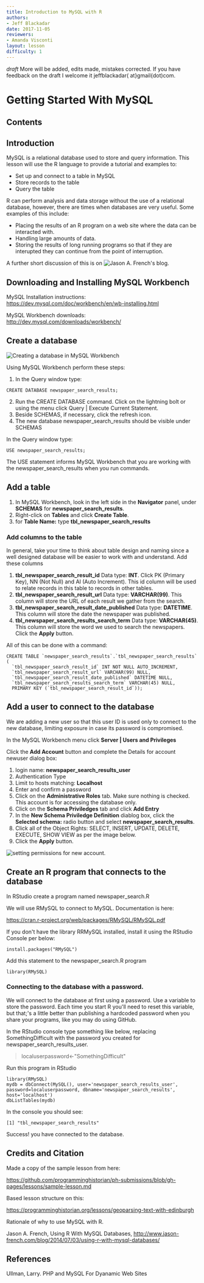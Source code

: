 ```yaml
---
title: Introduction to MySQL with R
authors:
- Jeff Blackadar
date: 2017-11-05
reviewers:
- Amanda Visconti
layout: lesson
difficulty: 1
---
```


*draft* More will be added, edits made, mistakes corrected.  If you have feedback on the draft I welcome it jeffblackadar( at}gmail{dot)com.

# Getting Started With MySQL

## Contents

## Introduction

MySQL is a relational database used to store and query information. This lesson will use the R language to provide a tutorial and examples to:
 - Set up and connect to a table in MySQL
 - Store records to the table
 - Query the table

R can perform analysis and data storage without the use of a relational database, however, there are times when databases are very useful. Some examples of this include:
 - Placing the results of an R program on a web site where the data can be interacted with.
 - Handling large amounts of data.
 - Storing the results of long running programs so that if they are interupted they can continue from the point of interruption. 
 
A further short discussion of this is on ![Jason A. French's blog](http://www.jason-french.com/blog/2014/07/03/using-r-with-mysql-databases/).

## Downloading and Installing MySQL Workbench

MySQL Installation instructions:  https://dev.mysql.com/doc/workbench/en/wb-installing.html

MySQL Workbench downloads:  http://dev.mysql.com/downloads/workbench/


## Create a database
![Creating a database in MySQL Workbench](http://jeffblackadar.ca/getting-started-with-mysql/getting-started-with-mysql-1.png "Creating a database in MySQL Workbench")

Using MySQL Workbench perform these steps:
1. In the Query window type:
```
CREATE DATABASE newspaper_search_results;
```
2. Run the CREATE DATABASE command.  Click on the lightning bolt or using the menu click Query | Execute Current Statement.
3. Beside SCHEMAS, if necessary, click the refresh icon.
4. The new database newspaper_search_results should be visible under SCHEMAS



In the Query window type:
```
USE newspaper_search_results;
```
The USE statement informs MySQL Workbench that you are working with the newspaper_search_results when you run commands.

## Add a table

1. In MySQL Workbench, look in the left side in the **Navigator** panel, under **SCHEMAS** for **newspaper_search_results**.
2. Right-click on **Tables** and click **Create Table**.
3. for **Table Name:** type **tbl_newspaper_search_results**

### Add columns to the table
In general, take your time to think about table design and naming since a well designed database will be easier to work with and understand.
Add these columns
1. **tbl_newspaper_search_result_id** Data type: **INT**. Click PK (Primary Key), NN (Not Null) and AI (Auto Increment).  This id column will be used to relate records in this table to records in other tables.
2. **tbl_newspaper_search_result_url** Data type: **VARCHAR(99)**. This column will store the URL of each result we gather from the search.
3. **tbl_newspaper_search_result_date_published** Data type: **DATETIME**. This column will store the date the newspaper was published.
4. **tbl_newspaper_search_results_search_term** Data type: **VARCHAR(45)**. This column will store the word we used to search the newspapers.
Click the **Apply** button.

All of this can be done with a command:
```
CREATE TABLE `newspaper_search_results`.`tbl_newspaper_search_results` (
  `tbl_newspaper_search_result_id` INT NOT NULL AUTO_INCREMENT,
  `tbl_newspaper_search_result_url` VARCHAR(99) NULL,
  `tbl_newspaper_search_result_date_published` DATETIME NULL,
  `tbl_newspaper_search_results_search_term` VARCHAR(45) NULL,
  PRIMARY KEY (`tbl_newspaper_search_result_id`));

```



## Add a user to connect to the database

We are adding a new user so that this user ID is used only to connect to the new database, limiting exposure in case its password is compromised.

In the MySQL Workbench menu click **Server | Users and Privileges**

Click the **Add Account** button and complete the Details for account newuser dialog box:
1. login name: **newspaper_search_results_user**
2. Authentication Type
3. Limit to hosts matching: **Localhost**
4. Enter and confirm a password
5. Click on the **Administrative Roles** tab.  Make sure nothing is checked.  This account is for accessing the database only.
6. Click on the **Schema Priviledges** tab and click **Add Entry**
7. In the **New Schema Priviledge Definition** diablog box, click the **Selected schema:** radio button and select **newspaper_search_results**.
8. Click all of the Object Rights: SELECT, INSERT, UPDATE, DELETE, EXECUTE, SHOW VIEW as per the image below.
9. Click the **Apply** button.

![setting permissions for new account.](http://jeffblackadar.ca/getting-started-with-mysql/getting-started-with-mysql-2.png "setting permissions for new account")



## Create an R program that connects to the database

In RStudio create a program named newspaper_search.R

We will use RMySQL to connect to MySQL.  Documentation is here:

https://cran.r-project.org/web/packages/RMySQL/RMySQL.pdf

If you don't have the library RRMySQL installed, install it using the RStudio Console per below:
```
install.packages("RMySQL")
```
Add this statement to the newspaper_search.R program

```
library(RMySQL)
```

### Connecting to the database with a password.

We will connect to the database at first using a password.  Use a variable to store the password.  Each time you start R you'll need to reset this variable, but that;'s a little better than publishing a hardcoded password when you share your programs, like you may do using GitHub.

In the RStudio console type something like below, replacing SomethingDifficult with the password you created for newspaper_search_results_user.

> localuserpassword<-"SomethingDifficult"

Run this program in RStudio
```
library(RMySQL)
mydb = dbConnect(MySQL(), user='newspaper_search_results_user', password=localuserpassword, dbname='newspaper_search_results', host='localhost')
dbListTables(mydb)
```
In the console you should see:
```
[1] "tbl_newspaper_search_results"
```
Success! you have connected to the database.















## Credits and Citation

Made a copy of the sample lesson from here:

https://github.com/programminghistorian/ph-submissions/blob/gh-pages/lessons/sample-lesson.md

Based lesson structure on this:

https://programminghistorian.org/lessons/geoparsing-text-with-edinburgh

Rationale of why to use MySQL with R.

Jason A. French, Using R With MySQL Databases, http://www.jason-french.com/blog/2014/07/03/using-r-with-mysql-databases/

## References

Ullman, Larry. PHP and MySQL For Dyanamic Web Sites

